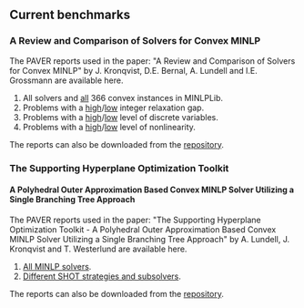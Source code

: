 
## Current benchmarks

### A Review and Comparison of Solvers for Convex MINLP

The PAVER reports used in the paper: "A Review and Comparison of Solvers for Convex MINLP" by J. Kronqvist, D.E. Bernal, A. Lundell and I.E. Grossmann are available here.

1. All solvers and [all](https://andreaslundell.github.io/minlpbenchmarks/2018-06-ConvexMINLP/all/html/) 366 convex instances in MINLPLib. 
2. Problems with a [high](https://andreaslundell.github.io/minlpbenchmarks/2018-06-ConvexMINLP/filter/html/RELGAP_HI)/[low](https://andreaslundell.github.io/minlpbenchmarks/2018-06-ConvexMINLP/filter/html/RELGAP_LO) integer relaxation gap.
3. Problems with a [high](https://andreaslundell.github.io/minlpbenchmarks/2018-06-ConvexMINLP/filter/html/DVARS_HI)/[low](https://andreaslundell.github.io/minlpbenchmarks/2018-06-ConvexMINLP/filter/html/DVARS_LO) level of discrete variables.
4. Problems with a [high](https://andreaslundell.github.io/minlpbenchmarks/2018-06-ConvexMINLP/filter/html/NLVARS_HI)/[low](https://andreaslundell.github.io/minlpbenchmarks/2018-06-ConvexMINLP/filter/html/NLVARS_LO) level of nonlinearity.

The reports can also be downloaded from the [repository](https://github.com/andreaslundell/minlpbenchmarks/tree/gh-pages/2018-06-ConvexMINLP).

### The Supporting Hyperplane Optimization Toolkit
#### A Polyhedral Outer Approximation Based Convex MINLP Solver Utilizing a Single Branching Tree Approach

The PAVER reports used in the paper: "The Supporting Hyperplane Optimization Toolkit - A Polyhedral Outer Approximation Based Convex MINLP Solver Utilizing a Single Branching Tree Approach" by A. Lundell, J. Kronqvist and T. Westerlund are available here.

1. [All MINLP solvers](https://andreaslundell.github.io/minlpbenchmarks/2018-06-SHOTpaper/all/html/).
1. [Different SHOT strategies and subsolvers](https://andreaslundell.github.io/minlpbenchmarks/2018-06-ConvexMINLP).

The reports can also be downloaded from the [repository](https://github.com/andreaslundell/minlpbenchmarks/tree/gh-pages/2018-06-SHOTpaper).
